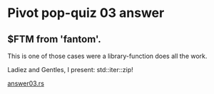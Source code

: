 # Pivot pop-quiz 03 answer

## $FTM from 'fantom'.

This is one of those cases were a library-function does all the work.

Ladiez and Gentles, I present: std::iter::zip!

[answer03.rs](https://github.com/logicalgraphs/crypto-n-rust/blob/pivot-quiz-03/src/pivot/quizzes/quiz03/answer03.rs#L26)
